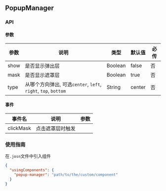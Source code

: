 ## PopupManager
### API
#### 参数
| 参数       | 说明      | 类型       | 默认值       | 必传      |
|-----------|-----------|-----------|-------------|-------------|
| show | 是否显示弹出层 | Boolean | false | 否 |
| mask | 是否显示遮罩层 | Boolean | true | 否 |
| type | 从哪个方向弹出, 可选`center`, `left`, `right`, `top`, `bottom` | String | center | 否 |

#### 事件
| 事件名       | 说明      | 参数       |
|-----------|-----------|-----------|
| clickMask | 点击遮罩层时触发 | |

### 使用指南
在`.josn`文件中引入组件
```json
{
  "usingComponents": {
    "popup-manager": "path/to/the/custom/component"
  }
}
```